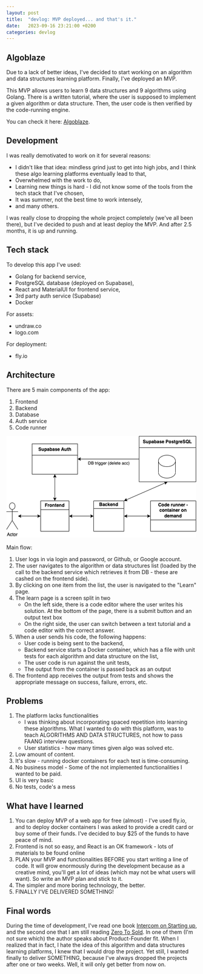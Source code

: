 ```yaml
---
layout: post
title:  "devlog: MVP deployed... and that's it."
date:   2023-09-16 23:21:00 +0200
categories: devlog
---
```


## Algoblaze

Due to a lack of better ideas, I've decided to start working on an algorithm and data structures learning platform.
Finally, I've deployed an MVP.

This MVP allows users to learn 9 data structures and 9 algorithms using Golang.
There is a written tutorial, where the user is supposed to implement a given algorithm or data structure. Then, the user code is then verified by the code-running engine.

You can check it here: [Algoblaze](https://algoblaze.com).

## Development

I was really demotivated to work on it for several reasons:
- I didn't like that idea: mindless grind just to get into high jobs, and I think these algo learning platforms eventually lead to that,
- Overwhelmed with the work to do,
- Learning new things is hard - I did not know some of the tools from the tech stack that I've chosen,
- It was summer, not the best time to work intensely,
- and many others.

I was really close to dropping the whole project completely (we've all been there), but I've decided to push and at least deploy the MVP.
And after 2.5 months, it is up and running.

## Tech stack

To develop this app I've used:
- Golang for backend service,
- PostgreSQL database (deployed on Supabase),
- React and MaterialUI for frontend service,
- 3rd party auth service (Supabase)
- Docker

For assets:
- undraw.co
- logo.com

For deployment:
- fly.io

## Architecture
There are 5 main components of the app:
1. Frontend
2. Backend
3. Database
4. Auth service
5. Code runner

![image](/assets/images/algoblaze.drawio.png)

Main flow:
1. User logs in via login and password, or Github, or Google account.
2. The user navigates to the algorithm or data structures list (loaded by the call to the backend service which retrieves it from DB - these are cashed on the frontend side).
3. By clicking on one item from the list, the user is navigated to the "Learn" page.
3. The learn page is a screen split in two
    - On the left side, there is a code editor where the user writes his solution. At the bottom of the page, there is a submit button and an output text box
    - On the right side, the user can switch between a text tutorial and a code editor with the correct answer.
4. When a user sends his code, the following happens:
    - User code is being sent to the backend,
    - Backend service starts a Docker container, which has a file with unit tests for each algorithm and data structure on the list,
    - The user code is run against the unit tests,
    - The output from the container is passed back as an output
5. The frontend app receives the output from tests and shows the appropriate message on success, failure, errors, etc.

## Problems
1. The platform lacks functionalities
    - I was thinking about incorporating spaced repetition into learning these algorithms. What I wanted to do with this platform, was to teach ALGORITHMS AND DATA STRUCTURES, not how to pass FAANG interview questions.
    - User statistics - how many times given algo was solved etc.
2. Low amount of content.
3. It's slow - running docker containers for each test is time-consuming.
4. No business model - Some of the not implemented functionalities I wanted to be paid.
5. UI is very basic
6. No tests, code's a mess

## What have I learned
1. You can deploy MVP of a web app for free (almost) - I've used fly.io, and to deploy docker containers I was asked to provide a credit card or buy some of their funds. I've decided to buy $25 of the funds to have peace of mind.
2. Frontend is not so easy, and React is an OK framework - lots of materials to be found online
3. PLAN your MVP and functionalities BEFORE you start writing a line of code. It will grow enormously during the development because as a creative mind, you'll get a lot of ideas (which may not be what users will want). So write an MVP plan and stick to it.
4. The simpler and more boring technology, the better.
5. FINALLY I'VE DELIVERED SOMETHING!

## Final words
During the time of development, I've read one book [Intercom on Starting up](https://www.goodreads.com/book/show/34908337-intercom-on-starting-up), and the second one that I am still reading [Zero To Sold](https://www.goodreads.com/book/show/54323859-zero-to-sold).
In one of them (I'm not sure which) the author speaks about Product-Founder fit. When I realized that in fact, I hate the idea of this algorithm and data structures learning platforms, I knew that I would drop the project. Yet still, I wanted finally to deliver SOMETHING, because I've always dropped the projects after one or two weeks.
Well, it will only get better from now on. 
